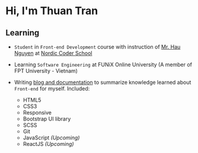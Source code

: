 # Hi, I'm Thuan Tran 

## Learning

- `Student` in `Front-end Development` course with instruction of [Mr. Hau Nguyen](https://github.com/paulnguyen-mn) at [Nordic Coder School](https://nordiccoder.com/) 

- Learning `Software Engineering` at FUNiX Online University (A member of FPT University - Vietnam) 

- Writing [blog and documentation](https://devfrontend.vercel.app/) to summarize knowledge learned about `Front-end` for myself. Included:
    + HTML5
    + CSS3
    + Responsive 
    + Bootstrap UI library
    + SCSS
    + Git
    + JavaScript *(Upcoming)*
    + ReactJS *(Upcoming)*